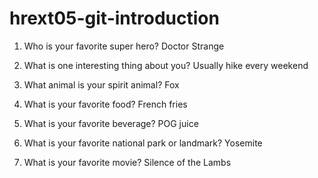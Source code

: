 # hrext05-git-introduction

1. Who is your favorite super hero? Doctor Strange


2. What is one interesting thing about you? Usually hike every weekend


3. What animal is your spirit animal? Fox


4. What is your favorite food? French fries


5. What is your favorite beverage? POG juice


6. What is your favorite national park or landmark? Yosemite


7. What is your favorite movie? Silence of the Lambs
